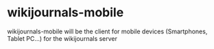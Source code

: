 wikijournals-mobile
===================

wikijournals-mobile will be the client for mobile devices (Smartphones, Tablet PC...) for the wikijournals server